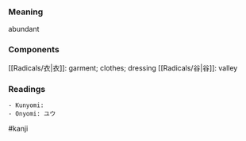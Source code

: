 ### Meaning

abundant

### Components

[[Radicals/衣|衣]]: garment; clothes; dressing [[Radicals/谷|谷]]: valley

### Readings

```
- Kunyomi: 
- Onyomi: ユウ
```

#kanji